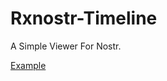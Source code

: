 # Rxnostr-Timeline

A Simple Viewer For Nostr.

[Example](https://whitecat6142.github.io/rx-nostr-tl)